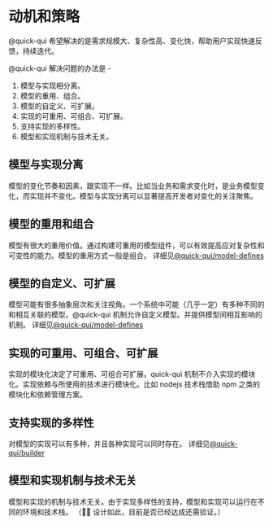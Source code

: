 # 动机和策略

@quick-qui 希望解决的是需求规模大、复杂性高、变化快，帮助用户实现快速反馈，持续迭代。

@quick-qui 解决问题的办法是 -

1. 模型与实现相分离。
2. 模型的重用、组合。
3. 模型的自定义、可扩展。
4. 实现的可重用、可组合、可扩展。
5. 支持实现的多样性。
6. 模型和实现机制与技术无关。

## 模型与实现分离

模型的变化节奏和因素，跟实现不一样。比如当业务和需求变化时，是业务模型变化，而实现并不变化。模型与实现分离可以显著提高开发者对变化的关注聚焦。

## 模型的重用和组合

模型有很大的重用价值。通过构建可重用的模型组件，可以有效提高应对复杂性和可变性的能力。模型的重用方式一般是组合。
详细见[@quick-qui/model-defines](http://github.com/quickqui/model-defines)

## 模型的自定义、可扩展

模型可能有很多抽象层次和关注视角。一个系统中可能（几乎一定）有多种不同的和相互关联的模型。@quick-qui 机制允许自定义模型。并提供模型间相互影响的机制。
详细见[@quick-qui/model-defines](http://github.com/quickqui/model-defines)

## 实现的可重用、可组合、可扩展

实现的模块化决定了可重用、可组合可扩展。quick-qui 机制不介入实现的模块化。实现依赖与所使用的技术进行模块化。比如 nodejs 技术栈借助 npm 之类的模块化和依赖管理方案。

## 支持实现的多样性

对模型的实现可以有多种，并且各种实现可以同时存在。
详细见[@quick-qui/builder](http://github.com/quickqui/builder)

## 模型和实现机制与技术无关

模型和实现的机制与技术无关。由于实现多样性的支持，模型和实现可以运行在不同的环境和技术栈。
（🏃🏻 设计如此，目前是否已经达成还需验证。）
